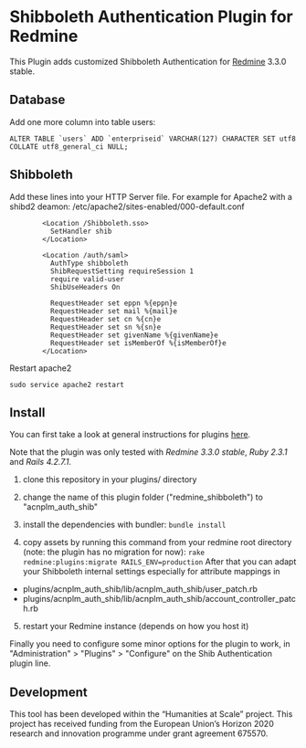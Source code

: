 # Shibboleth Authentication Plugin for Redmine
This Plugin adds customized Shibboleth Authentication for [Redmine](http://www.redmine.org) 3.3.0 stable.

## Database
Add one more column into table users:
```
ALTER TABLE `users` ADD `enterpriseid` VARCHAR(127) CHARACTER SET utf8 COLLATE utf8_general_ci NULL;
```

## Shibboleth

Add these lines into your HTTP Server file. For example for Apache2 with a shibd2 deamon: /etc/apache2/sites-enabled/000-default.conf
```
        <Location /Shibboleth.sso>
          SetHandler shib
        </Location>

        <Location /auth/saml>
          AuthType shibboleth
          ShibRequestSetting requireSession 1
          require valid-user
          ShibUseHeaders On

          RequestHeader set eppn %{eppn}e
          RequestHeader set mail %{mail}e
          RequestHeader set cn %{cn}e
          RequestHeader set sn %{sn}e
          RequestHeader set givenName %{givenName}e
          RequestHeader set isMemberOf %{isMemberOf}e
        </Location>
```

Restart apache2

```sudo service apache2 restart```

## Install

You can first take a look at general instructions for plugins [here](http://www.redmine.org/wiki/redmine/Plugins).

Note that the plugin was only tested with *Redmine 3.3.0 stable*, *Ruby 2.3.1* and *Rails 4.2.7.1*.

1. clone this repository in your plugins/ directory

2. change the name of this plugin folder ("redmine_shibboleth") to "acnplm_auth_shib"

3. install the dependencies with bundler: 
    ```bundle install```

4. copy assets by running this command from your redmine root directory (note: the plugin has no migration for now):
```rake redmine:plugins:migrate RAILS_ENV=production```
After that you can adapt your Shibboleth internal settings especially for attribute mappings in
  - plugins/acnplm_auth_shib/lib/acnplm_auth_shib/user_patch.rb
  - plugins/acnplm_auth_shib/lib/acnplm_auth_shib/account_controller_patch.rb

5. restart your Redmine instance (depends on how you host it)

Finally you need to configure some minor options for the plugin to work, in "Administration" > "Plugins" > "Configure" on the Shib Authentication plugin line.


## Development

This tool has been developed within the “Humanities at Scale” project.
This project has received funding from the European Union’s Horizon 2020 research and innovation programme under grant agreement 675570.
